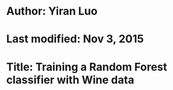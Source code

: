 # Author: Yiran Luo
# Last modified: Nov 3, 2015
# Title: Training a Random Forest classifier with Wine data